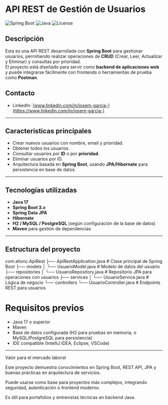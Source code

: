 # API REST de Gestión de Usuarios

![Spring Boot](https://img.shields.io/badge/Spring%20Boot-v3.0-green)
![Java](https://img.shields.io/badge/Java-v17-blue)
![License](https://img.shields.io/badge/License-MIT-yellow)

## Descripción

Esta es una API REST desarrollada con **Spring Boot** para gestionar usuarios, permitiendo realizar operaciones de **CRUD** (Crear, Leer, Actualizar y Eliminar) y consultas por prioridad.  
El proyecto está diseñado para servir como **backend de aplicaciones web** y puede integrarse fácilmente con frontends o herramientas de prueba como **Postman**.

## Contacto
- LinkedIn: [www.linkedin.com/in/josem-garcia-](https://www.linkedin.com/in/josem-garcia-)
---

## Características principales

- Crear nuevos usuarios con nombre, email y prioridad.
- Obtener todos los usuarios.
- Consultar usuarios por **ID** o por **prioridad**.
- Eliminar usuarios por ID.
- Arquitectura basada en **Spring Boot**, usando **JPA/Hibernate** para persistencia en base de datos.

---

## Tecnologías utilizadas

- **Java 17**  
- **Spring Boot 3.x**  
- **Spring Data JPA**  
- **Hibernate**  
- **H2 / MySQL / PostgreSQL** (según configuración de la base de datos)  
- **Maven** para gestión de dependencias

---

## Estructura del proyecto

com.elionc.ApiRest
├── ApiRestApplication.java # Clase principal de Spring Boot
├── models
│ └── UsuarioModel.java # Modelo de datos del usuario
├── repositories
│ └── UsuarioRepository.java # Repositorio JPA para operaciones con usuarios
├── services
│ └── UsuarioService.java # Lógica de negocio
└── controllers
└── UsuarioController.java # Endpoints REST para usuarios

# Requisitos previos

- Java 17 o superior
- Maven
- Base de datos configurada (H2 para pruebas en memoria, o MySQL/PostgreSQL para persistencia)
- IDE compatible (IntelliJ IDEA, Eclipse, VSCode)

---

Valor para el mercado laboral

Este proyecto demuestra conocimientos en Spring Boot, REST API, JPA y buenas prácticas en arquitectura de servicios.

Puede usarse como base para proyectos más complejos, integrando seguridad, autenticación o frontend moderno.

Es útil para portafolios y entrevistas técnicas en backend Java.